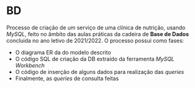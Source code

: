 # BD

Processo de criação de um serviço de uma clínica de nutrição, usando _MySQL_, feito no âmbito das aulas práticas da cadeira de **Base de Dados** concluida no ano letivo de 2021/2022. O processo possui como fases:

+ O diagrama ER da do modelo descrito
+ O código SQL de criação da DB extraído da ferramenta _MySQL Workbench_
+ O código de inserção de alguns dados para realização das _queries_
+ Finalmente, as _queries_ de consulta feitas 